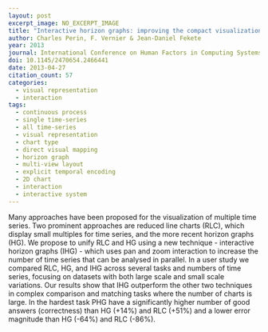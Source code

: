 ```yaml
---
layout: post
excerpt_image: NO_EXCERPT_IMAGE
title: "Interactive horizon graphs: improving the compact visualization of multiple time series"
author: Charles Perin, F. Vernier & Jean-Daniel Fekete
year: 2013
journal: International Conference on Human Factors in Computing Systems
doi: 10.1145/2470654.2466441
date: 2013-04-27
citation_count: 57
categories:
  - visual representation
  - interaction
tags:
  - continuous process
  - single time-series
  - all time-series
  - visual representation
  - chart type
  - direct visual mapping
  - horizon graph
  - multi-view layout
  - explicit temporal encoding
  - 2D chart
  - interaction
  - interactive system
---
```

Many approaches have been proposed for the visualization of multiple time series. Two prominent approaches are reduced line charts (RLC), which display small multiples for time series, and the more recent horizon graphs (HG). We propose to unify RLC and HG using a new technique - interactive horizon graphs (IHG) - which uses pan and zoom interaction to increase the number of time series that can be analysed in parallel. In a user study we compared RLC, HG, and IHG across several tasks and numbers of time series, focusing on datasets with both large scale and small scale variations. Our results show that IHG outperform the other two techniques in complex comparison and matching tasks where the number of charts is large. In the hardest task PHG have a significantly higher number of good answers (correctness) than HG (+14%) and RLC (+51%) and a lower error magnitude than HG (-64%) and RLC (-86%).
